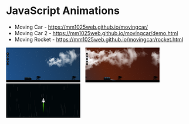 # JavaScript Animations

- Moving Car - https://mm1025web.github.io/movingcar/
- Moving Car 2 - https://mm1025web.github.io/movingcar/demo.html
- Moving Rocket - https://mm1025web.github.io/movingcar/rocket.html


<p align="left">
<img width=40% src="MovingCarREADME/img1.PNG"> &ensp;
<img width=40% src="MovingCarREADME/img2.PNG"> &ensp;
<img width=40% src="MovingCarREADME/img3.PNG"> &ensp;
</p>
